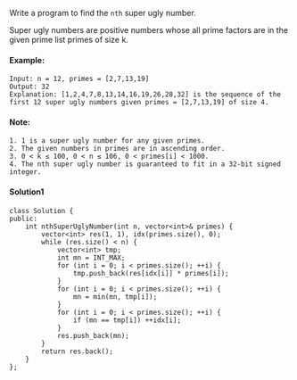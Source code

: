 Write a program to find the `nth` super ugly number.

Super ugly numbers are positive numbers whose all prime factors are in the given prime list primes of size k.

#### Example:
```
Input: n = 12, primes = [2,7,13,19]
Output: 32 
Explanation: [1,2,4,7,8,13,14,16,19,26,28,32] is the sequence of the first 12 super ugly numbers given primes = [2,7,13,19] of size 4.
```

#### Note:
```
1. 1 is a super ugly number for any given primes.
2. The given numbers in primes are in ascending order.
3. 0 < k ≤ 100, 0 < n ≤ 106, 0 < primes[i] < 1000.
4. The nth super ugly number is guaranteed to fit in a 32-bit signed integer.
```

#### Solution1
```
class Solution {
public:
    int nthSuperUglyNumber(int n, vector<int>& primes) {
        vector<int> res(1, 1), idx(primes.size(), 0);
        while (res.size() < n) {
            vector<int> tmp;
            int mn = INT_MAX;
            for (int i = 0; i < primes.size(); ++i) {
                tmp.push_back(res[idx[i]] * primes[i]);
            }
            for (int i = 0; i < primes.size(); ++i) {
                mn = min(mn, tmp[i]);
            }
            for (int i = 0; i < primes.size(); ++i) {
                if (mn == tmp[i]) ++idx[i];
            }
            res.push_back(mn);
        }
        return res.back();
    }
};
```
